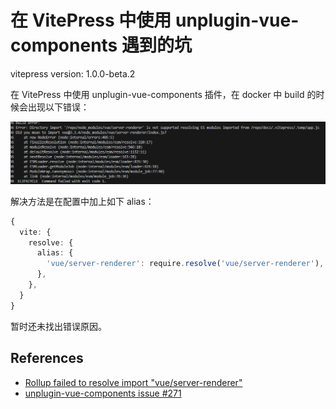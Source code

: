 # 在 VitePress 中使用 unplugin-vue-components 遇到的坑

vitepress version: 1.0.0-beta.2

在 VitePress 中使用 unplugin-vue-components 插件，在 docker 中 build 的时候会出现以下错误：

![Vitepress build error in docker](./vitepress-docker-build-error.jpg)

解决方法是在配置中加上如下 alias：

```ts
{
  vite: {
    resolve: {
      alias: {
        'vue/server-renderer': require.resolve('vue/server-renderer'),
      },
    },
  }
}
```

暂时还未找出错误原因。

## References

- [Rollup failed to resolve import "vue/server-renderer"](https://github.com/vuejs/vitepress/issues/3035)
- [unplugin-vue-components issue #271](https://github.com/unplugin/unplugin-vue-components/issues/271)
